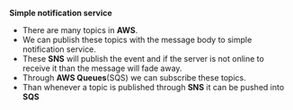**Simple notification service**

- There are many topics in **AWS**.
- We can publish these topics with the message body to simple notification service.
- These **SNS** will publish the event and if the server is not online to receive it than the message will fade away.
- Through **AWS Queues**(SQS) we can subscribe these topics.
- Than whenever a topic is published through **SNS** it can be pushed into **SQS**